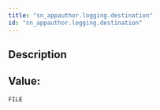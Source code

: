 ```yaml
---
title: "sn_appauthor.logging.destination"
id: "sn_appauthor.logging.destination"
---
```

## Description



## Value: 
```
FILE
```